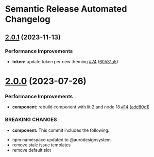 # Semantic Release Automated Changelog

## [2.0.1](https://github.com/AlaskaAirlines/auro-table/compare/v2.0.0...v2.0.1) (2023-11-13)


### Performance Improvements

* **token:** update token per new theming [#74](https://github.com/AlaskaAirlines/auro-table/issues/74) ([60531a5](https://github.com/AlaskaAirlines/auro-table/commit/60531a58c22c395908dd9e3072f6233f6c12c5df))

# [2.0.0](https://github.com/AlaskaAirlines/auro-table/compare/v1.0.2...v2.0.0) (2023-07-26)


### Performance Improvements

* **component:** rebuild component with lit 2 and node 18 [#14](https://github.com/AlaskaAirlines/auro-table/issues/14) ([add80c1](https://github.com/AlaskaAirlines/auro-table/commit/add80c1bb16ec09e9e3316c1ce6f319217d63d8d))


### BREAKING CHANGES

* **component:** This commit includes the following:

- npm namespace updated to @aurodesignsystem
- remove stale issue templates
- remove default slot
